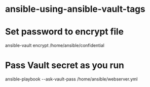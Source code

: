 # ansible-using-ansible-vault-tags
# Set password to encrypt file
ansible-vault encrypt /home/ansible/confidential

# Pass Vault secret as you run
ansible-playbook --ask-vault-pass /home/ansible/webserver.yml